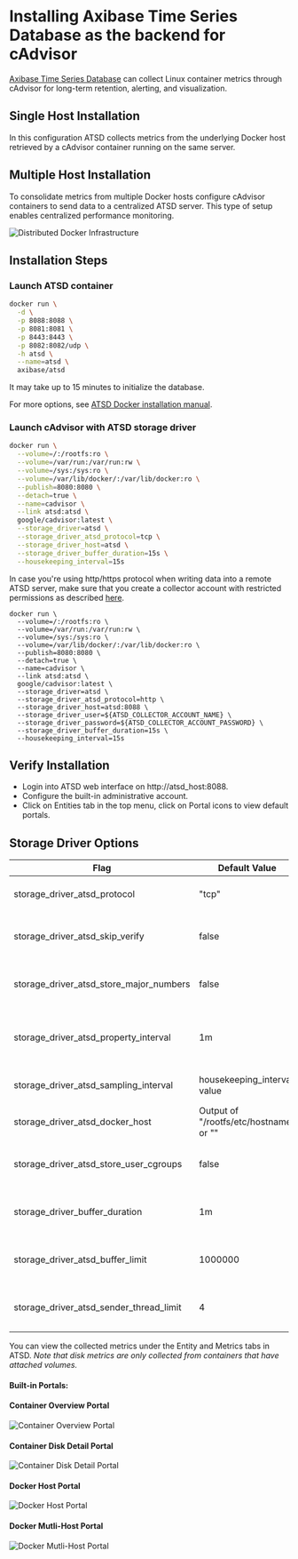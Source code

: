 # Installing Axibase Time Series Database as the backend for cAdvisor 

[Axibase Time Series Database](http://axibase.com/products/axibase-time-series-database/) can collect Linux container metrics through cAdvisor for long-term retention, alerting, and visualization. 

## Single Host Installation 

In this configuration ATSD collects metrics from the underlying Docker host retrieved by a cAdvisor container running on the same server.

## Multiple Host Installation

To consolidate metrics from multiple Docker hosts configure cAdvisor containers to send data to a centralized ATSD server. This type of setup enables centralized performance monitoring.

![Distributed Docker Infrastructure](images/docker_distributed.png)

## Installation Steps

### Launch ATSD container

```bash
docker run \
  -d \
  -p 8088:8088 \
  -p 8081:8081 \
  -p 8443:8443 \
  -p 8082:8082/udp \
  -h atsd \
  --name=atsd \
  axibase/atsd
```

It may take up to 15 minutes to initialize the database.

For more options, see [ATSD Docker installation manual](https://github.com/axibase/atsd-docs/blob/master/installation/docker.md).

### Launch cAdvisor with ATSD storage driver

```bash
docker run \
  --volume=/:/rootfs:ro \
  --volume=/var/run:/var/run:rw \
  --volume=/sys:/sys:ro \
  --volume=/var/lib/docker/:/var/lib/docker:ro \
  --publish=8080:8080 \
  --detach=true \
  --name=cadvisor \
  --link atsd:atsd \
  google/cadvisor:latest \
  --storage_driver=atsd \
  --storage_driver_atsd_protocol=tcp \
  --storage_driver_host=atsd \
  --storage_driver_buffer_duration=15s \
  --housekeeping_interval=15s 
```

In case you're using http/https protocol when writing data into a remote ATSD server, make sure that you create a collector account with restricted permissions as described [here](https://github.com/axibase/axibase-collector-docs/blob/master/collector-account.md).

```
docker run \
  --volume=/:/rootfs:ro \
  --volume=/var/run:/var/run:rw \
  --volume=/sys:/sys:ro \
  --volume=/var/lib/docker/:/var/lib/docker:ro \
  --publish=8080:8080 \
  --detach=true \
  --name=cadvisor \
  --link atsd:atsd \
  google/cadvisor:latest \
  --storage_driver=atsd \
  --storage_driver_atsd_protocol=http \
  --storage_driver_host=atsd:8088 \
  --storage_driver_user=${ATSD_COLLECTOR_ACCOUNT_NAME} \
  --storage_driver_password=${ATSD_COLLECTOR_ACCOUNT_PASSWORD} \
  --storage_driver_buffer_duration=15s \
  --housekeeping_interval=15s 
```

## Verify Installation

* Login into ATSD web interface on http://atsd_host:8088. 
* Configure the built-in administrative account.
* Click on Entities tab in the top menu, click on Portal icons to view default portals.

## Storage Driver Options

**Flag**                                 | **Default Value**                       | **Description**
-----------------------------------------|-----------------------------------------|------------
storage_driver_atsd_protocol             |"tcp"                                    | Transfer protocol. Supported protocols: http, https, udp, tcp
storage_driver_atsd_skip_verify          |false                                    | Controls whether a client verifies the server's certificate chain and host name
storage_driver_atsd_store_major_numbers  |false                                    | Include statistics for devices with all available major numbers
storage_driver_atsd_property_interval    |1m                                       | Container property (host, id, namespace) update interval. Should be >= housekeeping_interval
storage_driver_atsd_sampling_interval    |housekeeping_interval value              | Series sampling interval. Should be >= housekeeping_interval
storage_driver_atsd_docker_host          |Output of "/rootfs/etc/hostname" or ""   | Hostname of the docker host, used as entity prefix
storage_driver_atsd_store_user_cgroups   |false                                    | Include statistics for "user" cgroups (for example: docker-host/user.*)
storage_driver_buffer_duration           |1m                                       | Time for which data is accumulated in a buffer before being sent into ATSD
storage_driver_atsd_buffer_limit         |1000000                                  | Maximum network command count stored in buffer before being sent into ATSD
storage_driver_atsd_sender_thread_limit  |4                                        | Maximum thread (goroutine) count sending data to ATSD server via tcp/udp

You can view the collected metrics under the Entity and Metrics tabs in ATSD.
*Note that disk metrics are only collected from containers that have attached volumes.*

#### Built-in Portals:

#### Container Overview Portal
![Container Overview Portal](images/container_disk_detail_portal.png)

#### Container Disk Detail Portal
![Container Disk Detail Portal](images/container_overview_portal.png)

#### Docker Host Portal
![Docker Host Portal](images/docker_host_portal.png)

#### Docker Mutli-Host Portal
![Docker Mutli-Host Portal](images/docker_multi_host_portal.png)